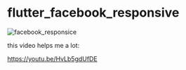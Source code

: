 # flutter_facebook_responsive

![facebook_responsice](https://user-images.githubusercontent.com/85620139/149174526-298106a2-9ad6-43ac-a7a8-c8b2863ef51f.png)

this video helps me a lot:

https://youtu.be/HvLb5gdUfDE